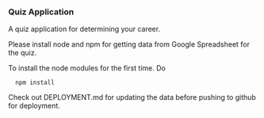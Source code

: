 ### Quiz Application

A quiz application for determining your career.

Please install node and npm for getting data from Google Spreadsheet for the quiz.

To install the node modules for the first time. Do

```shell
  npm install
```

Check out DEPLOYMENT.md for updating the data before pushing to github for deployment.

